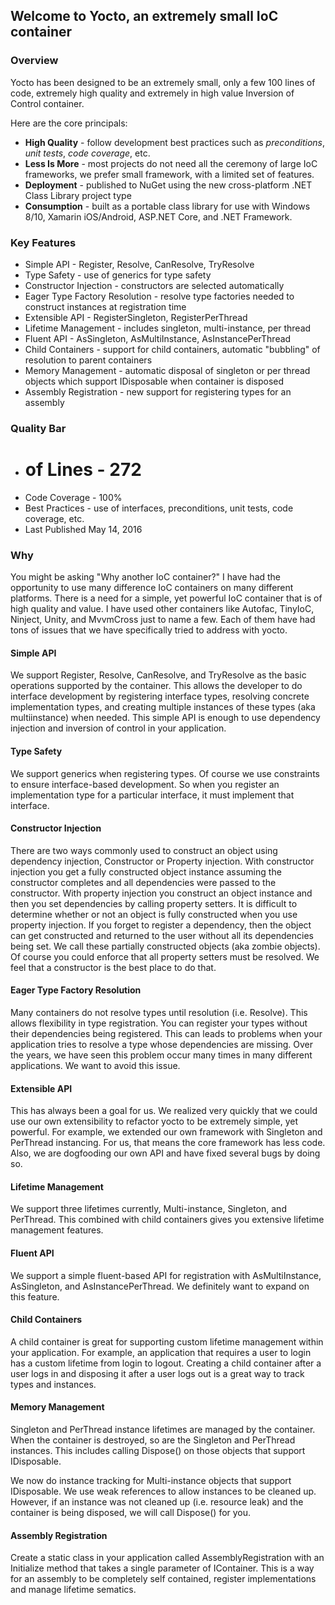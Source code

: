 ## Welcome to Yocto, an extremely small IoC container

### Overview ###

Yocto has been designed to be an extremely small, only a few 100 lines of code, extremely high quality and extremely in high value Inversion of Control container.

Here are the core principals:

* **High Quality** - follow development best practices such as *preconditions*, *unit tests*, *code coverage*, etc.
* **Less Is More** - most projects do not need all the ceremony of large IoC frameworks, we prefer small framework, with a limited set of features.
* **Deployment** - published to NuGet using the new cross-platform .NET Class Library project type
* **Consumption** - built as a portable class library for use with Windows 8/10, Xamarin iOS/Android, ASP.NET Core, and .NET Framework.

### Key Features ###

* Simple API - Register, Resolve, CanResolve, TryResolve
* Type Safety - use of generics for type safety
* Constructor Injection - constructors are selected automatically
* Eager Type Factory Resolution - resolve type factories needed to construct instances at registration time
* Extensible API - RegisterSingleton, RegisterPerThread
* Lifetime Management - includes singleton, multi-instance, per thread
* Fluent API - AsSingleton, AsMultiInstance, AsInstancePerThread
* Child Containers - support for child containers, automatic "bubbling" of resolution to parent containers
* Memory Management - automatic disposal of singleton or per thread objects which support IDisposable when container is disposed
* Assembly Registration - new support for registering types for an assembly

### Quality Bar ###

* # of Lines - 272
* Code Coverage - 100%
* Best Practices - use of interfaces, preconditions, unit tests, code coverage, etc.
* Last Published May 14, 2016

### Why ###

You might be asking "Why another IoC container?"  I have had the opportunity to use many difference IoC containers on many different platforms. There is a need for a simple, yet powerful IoC container that is of high quality and value. I have used other containers like Autofac, TinyIoC, Ninject, Unity, and MvvmCross just to name a few.  Each of them have had tons of issues that we have specifically tried to address with yocto.

#### Simple API ####

We support Register, Resolve, CanResolve, and TryResolve as the basic operations supported by the container.  This allows the developer to do interface development by registering interface types, resolving concrete implementation types, and creating multiple instances of these types (aka multiinstance) when needed.  This simple API is enough to use dependency injection and inversion of control in your application.

#### Type Safety ####

We support generics when registering types.  Of course we use constraints to ensure interface-based development.  So when you register an implementation type for a particular interface, it must implement that interface.

#### Constructor Injection ####

There are two ways commonly used to construct an object using dependency injection, Constructor or Property injection.  With constructor injection you get a fully constructed object instance assuming the constructor completes and all dependencies were passed to the constructor.  With property injection you construct an object instance and then you set dependencies by calling property setters.  It is difficult to determine whether or not an object is fully constructed when you use property injection.  If you forget to register a dependency, then the object can get constructed and returned to the user without all its dependencies being set.  We call these partially constructed objects (aka zombie objects).  Of course you could enforce that all property setters must be resolved.  We feel that a constructor is the best place to do that.

#### Eager Type Factory Resolution ####

Many containers do not resolve types until resolution (i.e. Resolve).  This allows flexibility in type registration.  You can register your types without their dependencies being registered.  This can leads to problems when your application tries to resolve a type whose dependencies are missing.  Over the years, we have seen this problem occur many times in many different applications.  We want to avoid this issue.

#### Extensible API ####

This has always been a goal for us.  We realized very quickly that we could use our own extensibility to refactor yocto to be extremely simple, yet powerful.  For example, we extended our own framework with Singleton and PerThread instancing.  For us, that means the core framework has less code.  Also, we are dogfooding our own API and have fixed several bugs by doing so.

#### Lifetime Management ####

We support three lifetimes currently, Multi-instance, Singleton, and PerThread.  This combined with child containers gives you extensive lifetime management features.

#### Fluent API ####

We support a simple fluent-based API for registration with AsMultiInstance, AsSingleton, and AsInstancePerThread.  We definitely want to expand on this feature.

#### Child Containers ####

A child container is great for supporting custom lifetime management within your application.  For example, an application that requires a user to login has a custom lifetime from login to logout.  Creating a child container after a user logs in and disposing it after a user logs out is a great way to track types and instances.

#### Memory Management ####

Singleton and PerThread instance lifetimes are managed by the container.  When the container is destroyed, so are the Singleton and PerThread instances.  This includes calling Dispose() on those objects that support IDisposable.

We now do instance tracking for Multi-instance objects that support IDisposable.  We use weak references to allow instances to be cleaned up.  However, if an instance was not cleaned up (i.e. resource leak) and the container is being disposed, we will call Dispose() for you.

#### Assembly Registration ####

Create a static class in your application called AssemblyRegistration with an Initialize method that takes a single parameter of IContainer.  This is a way for an assembly to be completely self contained, register implementations and manage lifetime sematics.
